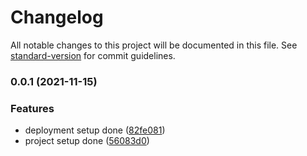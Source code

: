 # Changelog

All notable changes to this project will be documented in this file. See [standard-version](https://github.com/conventional-changelog/standard-version) for commit guidelines.

### 0.0.1 (2021-11-15)


### Features

* deployment setup done ([82fe081](https://github.com/abjs/kmea-cs-timetable/commit/82fe0815a3b2561e4f39ce95efaf568d6dbfc88a))
* project setup done ([56083d0](https://github.com/abjs/kmea-cs-timetable/commit/56083d0d1c7d162df45686d72d061abf00596f8b))
